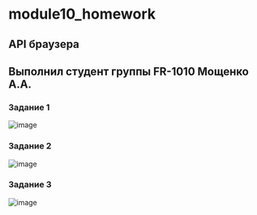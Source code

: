 # module10_homework

## API браузера

## Выполнил студент группы FR-1010 Мощенко А.А.

### Задание 1

![image](https://github.com/AndrewMosh/module10_homework/blob/main/%D0%B7%D0%B0%D0%B4%D0%B0%D0%BD%D0%B8%D0%B5%201/1.gif)

### Задание 2

![image](https://github.com/AndrewMosh/module10_homework/blob/main/%D0%B7%D0%B0%D0%B4%D0%B0%D0%BD%D0%B8%D0%B5%202/2..gif)

### Задание 3

![image](https://github.com/AndrewMosh/module10_homework/blob/main/%D0%B7%D0%B0%D0%B4%D0%B0%D0%BD%D0%B8%D0%B5%203/final.gif)

